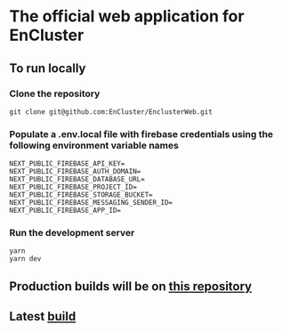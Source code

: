 # The official web application for EnCluster

## To run locally

### Clone the repository
```
git clone git@github.com:EnCluster/EnclusterWeb.git
```
### Populate a .env.local file with firebase credentials using the following environment variable names
```
NEXT_PUBLIC_FIREBASE_API_KEY=
NEXT_PUBLIC_FIREBASE_AUTH_DOMAIN=
NEXT_PUBLIC_FIREBASE_DATABASE_URL=
NEXT_PUBLIC_FIREBASE_PROJECT_ID=
NEXT_PUBLIC_FIREBASE_STORAGE_BUCKET=
NEXT_PUBLIC_FIREBASE_MESSAGING_SENDER_ID=
NEXT_PUBLIC_FIREBASE_APP_ID=
```

### Run the development server
```
yarn
yarn dev
```
## Production builds will be on [this repository](http://github.com/samrath2007/EnClusterWeb/)
## Latest [build](https://en-cluster-web.vercel.app)
